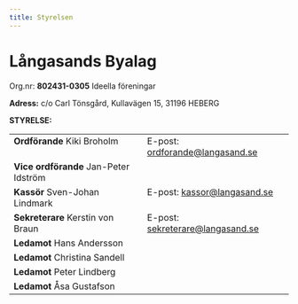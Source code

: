 ```yaml
---
title: Styrelsen
---
```

<h1>Långasands Byalag</h1>
Org.nr: <strong>802431-0305</strong> Ideella föreningar

<strong>Adress:</strong>
c/o Carl Tönsgård, Kullavägen 15, 31196 HEBERG

<strong>STYRELSE:</strong>
<table>
<tbody>
<tr>
    <td valign="top"><strong>Ordförande</strong>
    Kiki Broholm</td>
    <td valign="top"><!-- Tel: <a href="tel:0703140105">070-3140105</a> -->
    E-post: <a href="mailto:ordforande@langasand.se">ordforande@langasand.se</a></td>
</tr>
<tr>
    <td valign="top"><strong>Vice ordförande</strong>
    Jan-Peter Idström
    </td>
</tr>
<tr>
    <td valign="top"><strong>Kassör</strong>
    Sven-Johan Lindmark
    </td>
    <td valign="top">E-post: <a href="mailto:kassor@langasand.se">kassor@langasand.se</a></td>
</tr>
<tr>
    <td valign="top"><strong>Sekreterare</strong>
    Kerstin von Braun</td>
    <td valign="top">E-post: <a href="mailto:sekreterare@langasand.se">sekreterare@langasand.se</a></td>
</tr>
<tr>
    <td valign="top"><strong>Ledamot</strong>
    Hans Andersson
    </td>
</tr>
<tr>
    <td valign="top"><strong>Ledamot</strong>
    Christina Sandell
    </td>
</tr>
<tr>
    <td valign="top"><strong>Ledamot</strong>
    Peter Lindberg
    </td>
</tr>
<tr>
    <td valign="top"><strong>Ledamot</strong>
    Åsa Gustafson
    </td>
</tr>
</tbody>
</table>
